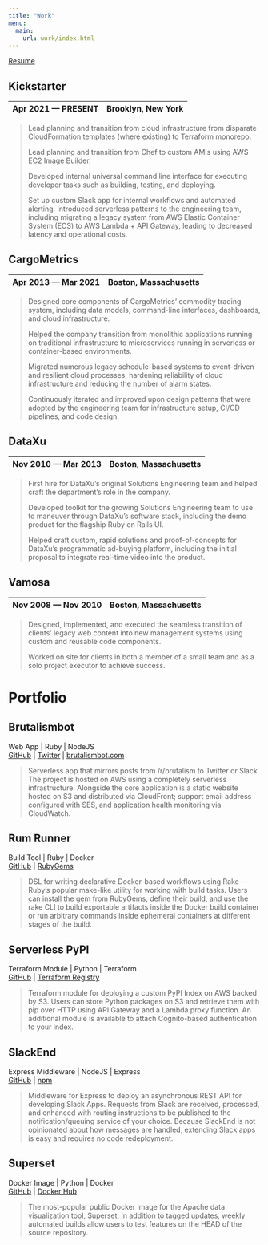 ```yaml
---
title: "Work"
menu:
  main:
    url: work/index.html
---
```

[Resume](./resume.html)

## Kickstarter

| Apr 2021 — PRESENT | Brooklyn, New York
|:-|-:

> Lead planning and transition from cloud infrastructure from disparate
> CloudFormation templates (where existing) to Terraform monorepo.
>
> Lead planning and transition from Chef to custom AMIs using AWS EC2 Image Builder.
>
> Developed internal universal command line interface for executing developer
> tasks such as building, testing, and deploying.
>
> Set up custom Slack app for internal workflows and automated alerting.
> Introduced serverless patterns to the engineering team, including migrating a
> legacy system from AWS Elastic Container System (ECS) to AWS Lambda + API Gateway,
> leading to decreased latency and operational costs.

## CargoMetrics

| Apr 2013 — Mar 2021 | Boston, Massachusetts
|:-|-:

> Designed core components of CargoMetrics’ commodity trading system, including
> data models, command-line interfaces, dashboards, and cloud infrastructure.
>
> Helped the company transition from monolithic applications running on
> traditional infrastructure to microservices running in serverless or
> container-based environments.
>
> Migrated numerous legacy schedule-based systems to event-driven and resilient
> cloud processes, hardening reliability of cloud infrastructure and reducing
> the number of alarm states.
>
> Continuously iterated and improved upon design patterns that were adopted by
> the engineering team for infrastructure setup, CI/CD pipelines, and code
> design.

## DataXu

| Nov 2010 — Mar 2013 | Boston, Massachusetts
|:-|-:

> First hire for DataXu’s original Solutions Engineering team and helped craft
> the department’s role in the company.
>
> Developed toolkit for the growing Solutions Engineering team to use to
> maneuver through DataXu’s software stack, including the demo product for the
> flagship Ruby on Rails UI.
>
> Helped craft custom, rapid solutions and proof-of-concepts for DataXu’s
> programmatic ad-buying platform, including the initial proposal to integrate
> real-time video into the product.

## Vamosa

| Nov 2008 — Nov 2010 | Boston, Massachusetts
|:-|-:

> Designed, implemented, and executed the seamless transition of clients’
> legacy web content into new management systems using custom and reusable code
> components.
>
> Worked on site for clients in both a member of a small team and as a solo
> project executor to achieve success.

# Portfolio

## Brutalismbot
Web App | Ruby | NodeJS\
[GitHub](https://github.com/brutalismbot) | [Twitter](https://twitter.com/brutalismbot) | [brutalismbot.com](https://www.brutalismbot.com)

> Serverless app that mirrors posts from /r/brutalism to Twitter or Slack. The
> project is hosted on AWS using a completely serverless infrastructure.
> Alongside the core application is a static website hosted on S3 and
> distributed via CloudFront; support email address configured with SES, and
> application health monitoring via CloudWatch.

## Rum Runner
Build Tool | Ruby | Docker\
[GitHub](https://github.com/amancevice/rumrunner) | [RubyGems](https://rubygems.org/gems/rumrunner)

> DSL for writing declarative Docker-based workflows using Rake — Ruby’s
> popular make-like utility for working with build tasks. Users can install the
> gem from RubyGems, define their build, and use the rake CLI to build
> exportable artifacts inside the Docker build container or run arbitrary
> commands inside ephemeral containers at different stages of the build.

## Serverless PyPI
Terraform Module | Python | Terraform\
[GitHub](https://github.com/amancevice/terraform-aws-serverless-pypi) | [Terraform Registry](https://registry.terraform.io/modules/amancevice/serverless-pypi/aws)

> Terraform module for deploying a custom PyPI Index on AWS backed by S3. Users
> can store Python packages on S3 and retrieve them with pip over HTTP using
> API Gateway and a Lambda proxy function. An additional module is available to
> attach Cognito-based authentication to your index.

## SlackEnd
Express Middleware | NodeJS | Express\
[GitHub](https://github.com/amancevice/slackend) | [npm](https://www.npmjs.com/package/slackend)

> Middleware for Express to deploy an asynchronous REST API for developing
> Slack Apps. Requests from Slack are received, processed, and enhanced with
> routing instructions to be published to the notification/queuing service of
> your choice. Because SlackEnd is not opinionated about how messages are
> handled, extending Slack apps is easy and requires no code redeployment.

## Superset
Docker Image | Python | Docker\
[GitHub](https://github.com/amancevice/docker-superset) | [Docker Hub](https://hub.docker.com/r/amancevice/superset)

> The most-popular public Docker image for the Apache data visualization tool,
> Superset. In addition to tagged updates, weekly automated builds allow users
> to test features on the HEAD of the source repository.
